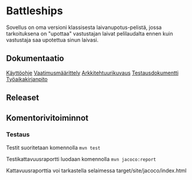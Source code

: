 # Battleships

Sovellus on oma versioni klassisesta laivanupotus-pelistä, jossa tarkoituksena on "upottaa" vastustajan laivat pelilaudalta ennen kuin vastustaja saa upotettua sinun laivasi.

## Dokumentaatio
[Käyttöohje](https://github.com/Miniaya/ot-harjoitustyo/blob/master/dokumentaatio/kayttoohje.md)
[Vaatimusmäärittely](https://github.com/Miniaya/ot-harjoitustyo/blob/master/dokumentaatio/vaatimusmaarittely.md)
[Arkkitehtuurikuvaus](https://github.com/Miniaya/ot-harjoitustyo/blob/master/dokumentaatio/arkkitehtuuri.md)
[Testausdokumentti](https://github.com/Miniaya/ot-harjoitustyo/blob/master/dokumentaatio/testaus.md)
[Työaikakirjanpito](https://github.com/Miniaya/ot-harjoitustyo/blob/master/dokumentaatio/tuntikirjanpito.md)

## Releaset

## Komentorivitoiminnot

### Testaus

Testit suoritetaan komennolla `mvn test`

Testikattavuusraportti luodaan komennolla `mvn jacoco:report`

Kattavuusraporttia voi tarkastella selaimessa target/site/jacoco/index.html
